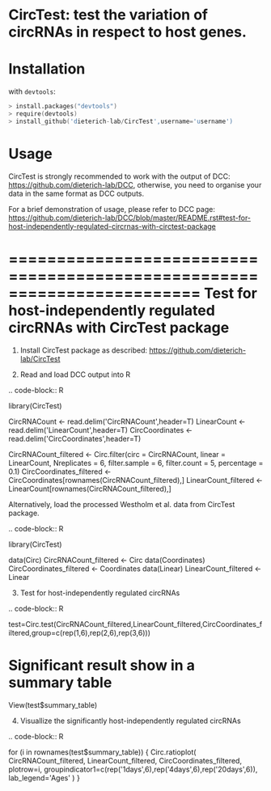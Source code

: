 # CircTest: test the variation of circRNAs in respect to host genes.
# Installation

with `devtools`:

```S
> install.packages("devtools")
> require(devtools)
> install_github('dieterich-lab/CircTest',username='username')
```

# Usage

CircTest is strongly recommended to work with the output of DCC: https://github.com/dieterich-lab/DCC, otherwise, you need to organise your data in the same format as DCC outputs.

For a brief demonstration of usage, please refer to DCC page: https://github.com/dieterich-lab/DCC/blob/master/README.rst#test-for-host-independently-regulated-circrnas-with-circtest-package


========================================================================
Test for host-independently regulated circRNAs with CircTest package
========================================================================

1) Install CircTest package as described: https://github.com/dieterich-lab/CircTest

2) Read and load DCC output into R

.. code-block:: R

  library(CircTest)

  CircRNACount <- read.delim('CircRNACount',header=T)
  LinearCount <- read.delim('LinearCount',header=T)
  CircCoordinates <- read.delim('CircCoordinates',header=T)

  CircRNACount_filtered <- Circ.filter(circ = CircRNACount, linear = LinearCount, Nreplicates = 6, filter.sample = 6, filter.count = 5, percentage = 0.1)
  CircCoordinates_filtered <- CircCoordinates[rownames(CircRNACount_filtered),]
  LinearCount_filtered <- LinearCount[rownames(CircRNACount_filtered),]

Alternatively, load the processed Westholm et al. data from CircTest package.

.. code-block:: R
  
  library(CircTest)
  
  data(Circ)
  CircRNACount_filtered <- Circ
  data(Coordinates)
  CircCoordinates_filtered <- Coordinates
  data(Linear)
  LinearCount_filtered <- Linear

3) Test for host-independently regulated circRNAs

.. code-block:: R 

 test=Circ.test(CircRNACount_filtered,LinearCount_filtered,CircCoordinates_filtered,group=c(rep(1,6),rep(2,6),rep(3,6)))
 # Significant result show in a summary table
 View(test$summary_table)

4) Visuallize the significantly host-independently regulated circRNAs

.. code-block:: R

 for (i in rownames(test$summary_table))  {
  Circ.ratioplot( CircRNACount_filtered, LinearCount_filtered, CircCoordinates_filtered, plotrow=i, 
                  groupindicator1=c(rep('1days',6),rep('4days',6),rep('20days',6)), 
                  lab_legend='Ages' )
 }

